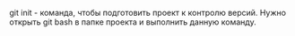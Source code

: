 git init - команда, чтобы подготовить проект к контролю версий. Нужно открыть git bash в папке проекта и выполнить данную команду.